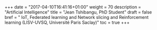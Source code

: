 +++
date = "2017-04-10T16:41:16+01:00"
weight = 70
description = "Artificial Intelligence"
title = "Jean Tshibangu, PhD Student"
draft = false
bref =  " IoT, Federated learning and Network slicing and Reinforcement learning (LISV-UVSQ, Université Paris Saclay)"
toc = true
+++
